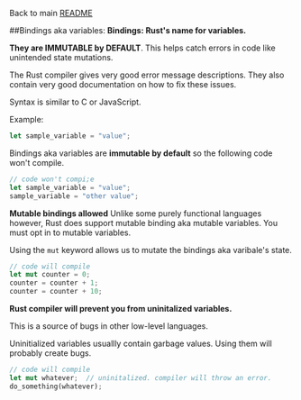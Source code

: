 Back to main
[README](README.md)

##Bindings aka variables:
**Bindings: Rust's name for variables.**

**They are IMMUTABLE by DEFAULT**.
This helps catch errors in code like unintended state mutations.

The Rust compiler gives very good error message descriptions. They also contain very good documentation on how to fix these issues.

Syntax is similar to C or JavaScript.

Example:
```rust
let sample_variable = "value";
```

Bindings aka variables are **immutable by default** so the following code won't compile.

```rust
// code won't compi;e
let sample_variable = "value";
sample_variable = "other value";
```

**Mutable bindings allowed**
Unlike some purely functional languages however, Rust does support mutable binding aka mutable variables.
You must opt in to mutable variables.

Using the ```mut``` keyword allows us to mutate the bindings aka varibale's state.

```rust
// code will compile
let mut counter = 0;
counter = counter + 1;
counter = counter + 10;
```


**Rust compiler will prevent you from uninitalized variables.**

This is a source of bugs in other low-level languages.

Uninitialized variables usuallly contain garbage values. Using them will probably create bugs.

```rust
// code will compile
let mut whatever;  // uninitalized. compiler will throw an error.
do_something(whatever);
```

